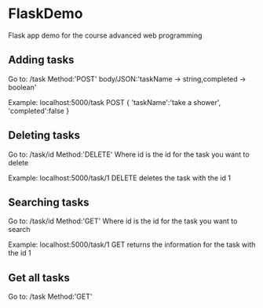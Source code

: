 # FlaskDemo
Flask app demo for the course advanced web programming

## Adding tasks
Go to: /task
Method:'POST'
body/JSON:'taskName -> string,completed -> boolean'

Example:
localhost:5000/task
POST
{
  'taskName':'take a shower',
  'completed':false
}

## Deleting tasks
Go to: /task/id
Method:'DELETE'
Where id is the id for the task you want to delete

Example:
localhost:5000/task/1
DELETE
deletes the task with the id 1

## Searching tasks
Go to: /task/id
Method:'GET'
Where id is the id for the task you want to search

Example:
localhost:5000/task/1
GET
returns the information for the task with the id 1

## Get all tasks
Go to: /task
Method:'GET'
